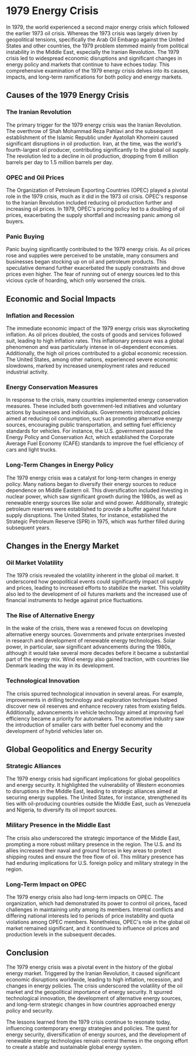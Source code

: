 # 1979 Energy Crisis

In 1979, the world experienced a second major energy crisis which followed the earlier 1973 oil crisis. Whereas the 1973 crisis was largely driven by geopolitical tensions, specifically the Arab Oil Embargo against the United States and other countries, the 1979 problem stemmed mainly from political instability in the Middle East, especially the Iranian Revolution. The 1979 crisis led to widespread economic disruptions and significant changes in energy policy and markets that continue to have echoes today. This comprehensive examination of the 1979 energy crisis delves into its causes, impacts, and long-term ramifications for both policy and energy markets.

## Causes of the 1979 Energy Crisis

### The Iranian Revolution

The primary trigger for the 1979 energy crisis was the Iranian Revolution. The overthrow of Shah Mohammad Reza Pahlavi and the subsequent establishment of the Islamic Republic under Ayatollah Khomeini caused significant disruptions in oil production. Iran, at the time, was the world's fourth-largest oil producer, contributing significantly to the global oil supply. The revolution led to a decline in oil production, dropping from 6 million barrels per day to 1.5 million barrels per day.

### OPEC and Oil Prices

The Organization of Petroleum Exporting Countries (OPEC) played a pivotal role in the 1979 crisis, much as it did in the 1973 oil crisis. OPEC's response to the Iranian Revolution included reducing oil production further and increasing oil prices. In 1979, OPEC's pricing policy led to a doubling of oil prices, exacerbating the supply shortfall and increasing panic among oil buyers.

### Panic Buying

Panic buying significantly contributed to the 1979 energy crisis. As oil prices rose and supplies were perceived to be unstable, many consumers and businesses began stocking up on oil and petroleum products. This speculative demand further exacerbated the supply constraints and drove prices even higher. The fear of running out of energy sources led to this vicious cycle of hoarding, which only worsened the crisis.

## Economic and Social Impacts

### Inflation and Recession

The immediate economic impact of the 1979 energy crisis was skyrocketing inflation. As oil prices doubled, the costs of goods and services followed suit, leading to high inflation rates. This inflationary pressure was a global phenomenon and was particularly intense in oil-dependent economies. Additionally, the high oil prices contributed to a global economic recession. The United States, among other nations, experienced severe economic slowdowns, marked by increased unemployment rates and reduced industrial activity.

### Energy Conservation Measures

In response to the crisis, many countries implemented energy conservation measures. These included both government-led initiatives and voluntary actions by businesses and individuals. Governments introduced policies aimed at reducing oil consumption, such as promoting alternative energy sources, encouraging public transportation, and setting fuel efficiency standards for vehicles. For instance, the U.S. government passed the Energy Policy and Conservation Act, which established the Corporate Average Fuel Economy (CAFE) standards to improve the fuel efficiency of cars and light trucks.

### Long-Term Changes in Energy Policy

The 1979 energy crisis was a catalyst for long-term changes in energy policy. Many nations began to diversify their energy sources to reduce dependence on Middle Eastern oil. This diversification included investing in nuclear power, which saw significant growth during the 1980s, as well as renewable energy sources like solar and wind power. Additionally, strategic petroleum reserves were established to provide a buffer against future supply disruptions. The United States, for instance, established the Strategic Petroleum Reserve (SPR) in 1975, which was further filled during subsequent years.

## Changes in the Energy Market

### Oil Market Volatility

The 1979 crisis revealed the volatility inherent in the global oil market. It underscored how geopolitical events could significantly impact oil supply and prices, leading to increased efforts to stabilize the market. This volatility also led to the development of oil futures markets and the increased use of financial instruments to hedge against price fluctuations.

### The Rise of Alternative Energy

In the wake of the crisis, there was a renewed focus on developing alternative energy sources. Governments and private enterprises invested in research and development of renewable energy technologies. Solar power, in particular, saw significant advancements during the 1980s, although it would take several more decades before it became a substantial part of the energy mix. Wind energy also gained traction, with countries like Denmark leading the way in its development.

### Technological Innovation

The crisis spurred technological innovation in several areas. For example, improvements in drilling technology and exploration techniques helped discover new oil reserves and enhance recovery rates from existing fields. Additionally, advancements in vehicle technology aimed at improving fuel efficiency became a priority for automakers. The automotive industry saw the introduction of smaller cars with better fuel economy and the development of hybrid vehicles later on.

## Global Geopolitics and Energy Security

### Strategic Alliances

The 1979 energy crisis had significant implications for global geopolitics and energy security. It highlighted the vulnerability of Western economies to disruptions in the Middle East, leading to strategic alliances aimed at securing energy supplies. The United States, for instance, strengthened its ties with oil-producing countries outside the Middle East, such as Venezuela and Nigeria, to diversify its oil import sources.

### Military Presence in the Middle East

The crisis also underscored the strategic importance of the Middle East, prompting a more robust military presence in the region. The U.S. and its allies increased their naval and ground forces in key areas to protect shipping routes and ensure the free flow of oil. This military presence has had enduring implications for U.S. foreign policy and military strategy in the region.

### Long-Term Impact on OPEC

The 1979 energy crisis also had long-term impacts on OPEC. The organization, which had demonstrated its power to control oil prices, faced challenges in maintaining unity among its members. Internal conflicts and differing national interests led to periods of price instability and quota violations among OPEC members. Nonetheless, OPEC's role in the global oil market remained significant, and it continued to influence oil prices and production levels in the subsequent decades.

## Conclusion

The 1979 energy crisis was a pivotal event in the history of the global energy market. Triggered by the Iranian Revolution, it caused significant economic disruptions worldwide, leading to high inflation, recession, and changes in energy policies. The crisis underscored the volatility of the oil market and the geopolitical importance of energy security. It spurred technological innovation, the development of alternative energy sources, and long-term strategic changes in how countries approached energy policy and security.

The lessons learned from the 1979 crisis continue to resonate today, influencing contemporary energy strategies and policies. The quest for energy security, diversification of energy sources, and the development of renewable energy technologies remain central themes in the ongoing effort to create a stable and sustainable global energy system.